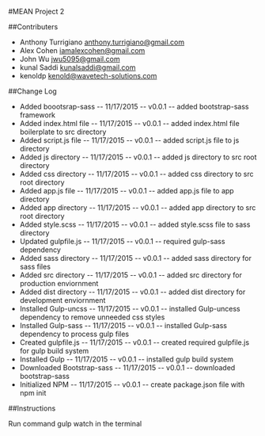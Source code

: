 
#MEAN Project 2

##Contributers

- Anthony Turrigiano <anthony.turrigiano@gmail.com>
- Alex Cohen  <iamalexcohen@gmail.com>
- John Wu <jwu5095@gmail.com>
- kunal Saddi <kunalsaddi@gmail.com>
- kenoldp <kenold@wavetech-solutions.com>

##Change Log
- Added boootsrap-sass      -- 11/17/2015 -- v0.0.1 -- added bootstrap-sass framework
- Added index.html file     -- 11/17/2015 -- v0.0.1 -- added index.html file boilerplate to src directory
- Added script.js file      -- 11/17/2015 -- v0.0.1 -- added script.js file to js directory
- Added js directory        -- 11/17/2015 -- v0.0.1 -- added js directory to src root directory
- Added css directory       -- 11/17/2015 -- v0.0.1 -- added css directory to src root directory
- Added app.js file         -- 11/17/2015 -- v0.0.1 -- added app.js file to app directory
- Added app directory       -- 11/17/2015 -- v0.0.1 -- added app directory to src root directory
- Added style.scss          -- 11/17/2015 -- v0.0.1 -- added style.scss file to sass directory        
- Updated gulpfile.js       -- 11/17/2015 -- v0.0.1 -- required gulp-sass dependency
- Added sass directory      -- 11/17/2015 -- v0.0.1 -- added sass directory for sass files
- Added src directory       -- 11/17/2015 -- v0.0.1 -- added src directory for production enviornment
- Added dist directory      -- 11/17/2015 -- v0.0.1 -- added dist directory for development enviornment
- Installed Gulp-uncss      -- 11/17/2015 -- v0.0.1 -- installed Gulp-uncess dependency to remove unneeded css styles
- Installed Gulp-sass       -- 11/17/2015 -- v0.0.1 -- installed Gulp-sass dependency to process gulp files
- Created gulpfile.js       -- 11/17/2015 -- v0.0.1 -- created required gulpfile.js for gulp build system
- Installed Gulp            -- 11/17/2015 -- v0.0.1 -- installed gulp build system
- Downloaded Bootstrap-sass -- 11/17/2015 -- v0.0.1 -- downloaded bootstrap-sass 
- Initialized NPM           -- 11/17/2015 -- v0.0.1 -- create package.json file with npm init

##Instructions

Run command gulp watch in the terminal 


